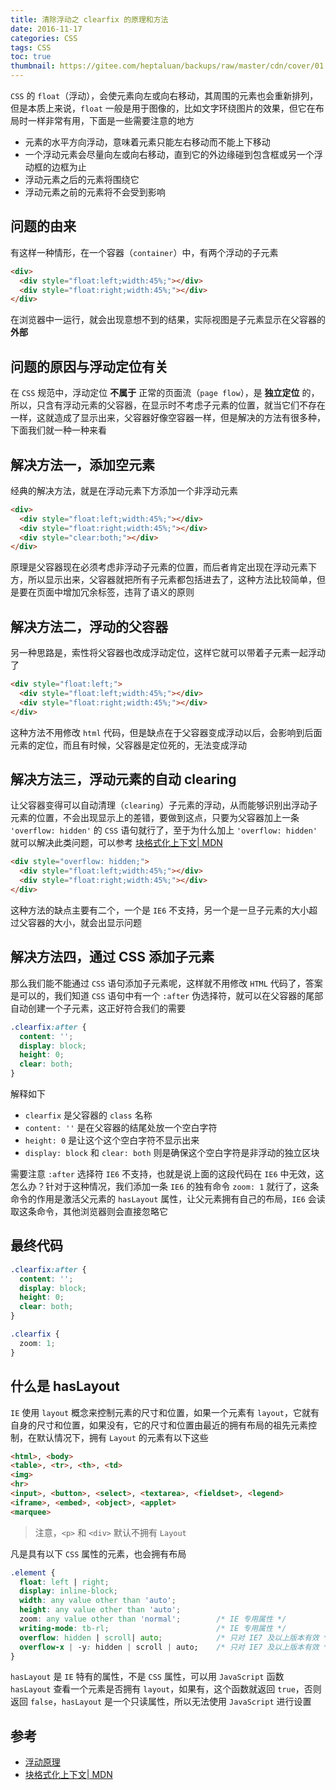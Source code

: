 ```yaml
---
title: 清除浮动之 clearfix 的原理和方法
date: 2016-11-17
categories: CSS
tags: CSS
toc: true
thumbnail: https://gitee.com/heptaluan/backups/raw/master/cdn/cover/01.jpg
---
```


`CSS` 的 `float`（浮动），会使元素向左或向右移动，其周围的元素也会重新排列，但是本质上来说，`float` 一般是用于图像的，比如文字环绕图片的效果，但它在布局时一样非常有用，下面是一些需要注意的地方

<!--more-->

* 元素的水平方向浮动，意味着元素只能左右移动而不能上下移动
* 一个浮动元素会尽量向左或向右移动，直到它的外边缘碰到包含框或另一个浮动框的边框为止
* 浮动元素之后的元素将围绕它
* 浮动元素之前的元素将不会受到影响


## 问题的由来

有这样一种情形，在一个容器（`container`）中，有两个浮动的子元素

```html
<div>
  <div style="float:left;width:45%;"></div>
  <div style="float:right;width:45%;"></div>
</div>
```

在浏览器中一运行，就会出现意想不到的结果，实际视图是子元素显示在父容器的 **外部**

## 问题的原因与浮动定位有关

在 `CSS` 规范中，浮动定位 **不属于** 正常的页面流（`page flow`），是 **独立定位** 的，所以，只含有浮动元素的父容器，在显示时不考虑子元素的位置，就当它们不存在一样，这就造成了显示出来，父容器好像空容器一样，但是解决的方法有很多种，下面我们就一种一种来看


## 解决方法一，添加空元素

经典的解决方法，就是在浮动元素下方添加一个非浮动元素

```html
<div>
  <div style="float:left;width:45%;"></div>
  <div style="float:right;width:45%;"></div>
  <div style="clear:both;"></div>
</div>
```

原理是父容器现在必须考虑非浮动子元素的位置，而后者肯定出现在浮动元素下方，所以显示出来，父容器就把所有子元素都包括进去了，这种方法比较简单，但是要在页面中增加冗余标签，违背了语义的原则

## 解决方法二，浮动的父容器

另一种思路是，索性将父容器也改成浮动定位，这样它就可以带着子元素一起浮动了

```html
<div style="float:left;">
  <div style="float:left;width:45%;"></div>
  <div style="float:right;width:45%;"></div>
</div>
```

这种方法不用修改 `html` 代码，但是缺点在于父容器变成浮动以后，会影响到后面元素的定位，而且有时候，父容器是定位死的，无法变成浮动

## 解决方法三，浮动元素的自动 clearing

让父容器变得可以自动清理（`clearing`）子元素的浮动，从而能够识别出浮动子元素的位置，不会出现显示上的差错，要做到这点，只要为父容器加上一条 `'overflow: hidden'` 的 `CSS` 语句就行了，至于为什么加上 `'overflow: hidden'` 就可以解决此类问题，可以参考 [块格式化上下文| MDN](https://developer.mozilla.org/zh-CN/docs/Web/Guide/CSS/Block_formatting_context)

```html
<div style="overflow: hidden;">
  <div style="float:left;width:45%;"></div>
  <div style="float:right;width:45%;"></div>
</div>
```

这种方法的缺点主要有二个，一个是 `IE6` 不支持，另一个是一旦子元素的大小超过父容器的大小，就会出显示问题

## 解决方法四，通过 CSS 添加子元素

那么我们能不能通过 `CSS` 语句添加子元素呢，这样就不用修改 `HTML` 代码了，答案是可以的，我们知道 `CSS` 语句中有一个 `:after` 伪选择符，就可以在父容器的尾部自动创建一个子元素，这正好符合我们的需要

```css
.clearfix:after {
  content: '';
  display: block;
  height: 0;
  clear: both;
}
```

解释如下

* `clearfix` 是父容器的 `class` 名称
* `content: ''` 是在父容器的结尾处放一个空白字符
* `height: 0` 是让这个这个空白字符不显示出来
* `display: block` 和 `clear: both` 则是确保这个空白字符是非浮动的独立区块

需要注意 `:after` 选择符 `IE6` 不支持，也就是说上面的这段代码在 `IE6` 中无效，这怎么办？针对于这种情况，我们添加一条 `IE6` 的独有命令 `zoom: 1` 就行了，这条命令的作用是激活父元素的 `hasLayout` 属性，让父元素拥有自己的布局，`IE6` 会读取这条命令，其他浏览器则会直接忽略它

## 最终代码

```css
.clearfix:after {
  content: '';
  display: block;
  height: 0;
  clear: both;
}

.clearfix {
  zoom: 1;
}
```

## 什么是 hasLayout

`IE` 使用 `layout` 概念来控制元素的尺寸和位置，如果一个元素有 `layout`，它就有自身的尺寸和位置，如果没有，它的尺寸和位置由最近的拥有布局的祖先元素控制，在默认情况下，拥有 `Layout` 的元素有以下这些

```html
<html>, <body>
<table>, <tr>, <th>, <td>
<img>
<hr>
<input>, <button>, <select>, <textarea>, <fieldset>, <legend>
<iframe>, <embed>, <object>, <applet>
<marquee>
```

> 注意，`<p>` 和 `<div>` 默认不拥有 `Layout`

凡是具有以下 `CSS` 属性的元素，也会拥有布局

```css
.element {
  float: left | right;
  display: inline-block;
  width: any value other than 'auto';
  height: any value other than 'auto';
  zoom: any value other than 'normal';        /* IE 专用属性 */
  writing-mode: tb-rl;                        /* IE 专用属性 */
  overflow: hidden | scroll| auto;            /* 只对 IE7 及以上版本有效 */
  overflow-x | -y: hidden | scroll | auto;    /* 只对 IE7 及以上版本有效 */
}
```

`hasLayout` 是 `IE` 特有的属性，不是 `CSS` 属性，可以用 `JavaScript` 函数 `hasLayout` 查看一个元素是否拥有 `layout`，如果有，这个函数就返回 `true`，否则返回 `false`，`hasLayout` 是一个只读属性，所以无法使用 `JavaScript` 进行设置



## 参考

* [浮动原理](http://www.w3cfuns.com/blog-5452328-5400604.html)
* [块格式化上下文| MDN](https://developer.mozilla.org/zh-CN/docs/Web/Guide/CSS/Block_formatting_context)